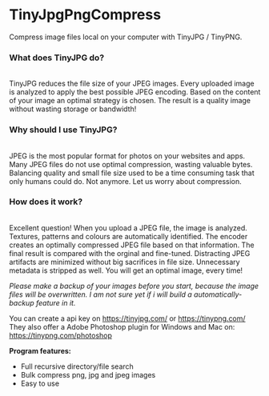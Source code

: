 # TinyJpgPngCompress
Compress image files local on your computer with TinyJPG / TinyPNG.

<b><h3>What does TinyJPG do?</h3></b><br>
TinyJPG reduces the file size of your JPEG images. Every uploaded image is analyzed to apply the best possible JPEG encoding. Based on the content of your image an optimal strategy is chosen. The result is a quality image without wasting storage or bandwidth!

<b><h3>Why should I use TinyJPG?</h3></b><br>
JPEG is the most popular format for photos on your websites and apps. Many JPEG files do not use optimal compression, wasting valuable bytes. Balancing quality and small file size used to be a time consuming task that only humans could do. Not anymore. Let us worry about compression.

<b><h3>How does it work?</h3></b><br>
Excellent question! When you upload a JPEG file, the image is analyzed. Textures, patterns and colours are automatically identified. The encoder creates an optimally compressed JPEG file based on that information. The final result is compared with the orginal and fine-tuned. Distracting JPEG artifacts are minimized without big sacrifices in file size. Unnecessary metadata is stripped as well. You will get an optimal image, every time!

<em>Please make a backup of your images before you start, because the image files will be overwritten. I am not sure yet if i will build a automatically-backup feature in it.</em>

You can create a api key on https://tinyjpg.com/ or https://tinypng.com/
They also offer a Adobe Photoshop plugin for Windows and Mac on: https://tinypng.com/photoshop

<b>Program features:</b>
- Full recursive directory/file search
- Bulk compress png, jpg and jpeg images
- Easy to use
